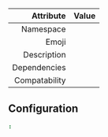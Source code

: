 # 

| Attribute | Value |
|----:|----|
| Namespace     |  |
| Emoji         |  |
| Description   |  |
| Dependencies  |  |
| Compatability |  |
## Configuration

```yml
:
```
